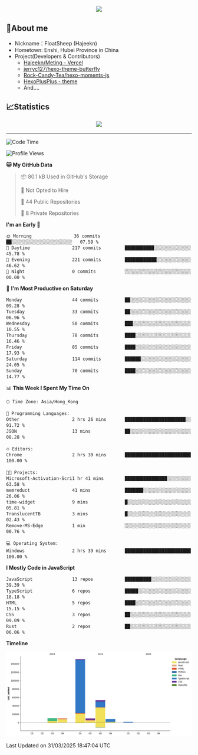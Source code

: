 <p align="center">
   <a href="https://git.io/typing-svg"><img src="https://readme-typing-svg.demolab.com?font=Fira+Code&pause=1000&color=F7DD11&center=true&vCenter=true&width=435&lines=Floating+in+the+clouds~;I'm+glad+to+meet+you+again" /></a>
</p>

## 🥱About me

- Nickname：FloatSheep (Hajeekn)
- Hometown: Enshi, Hubei Province in China
- Project(Developers & Contributors)
   - [Hajeekn/Meting - Vercel](https://github.com/hajeekn/vercel-meting)
   - [jerryc127/hexo-theme-butterfly](https://github.com/jerryc127/hexo-theme-butterfly)
   - [Rock-Candy-Tea/hexo-moments-js](https://github.com/Rock-Candy-Tea/hexo-moments-js)
   - [HexoPlusPlus - theme](https://github.com/HexoPlusPlus/HexoPlusPlus)
   - And....


## 📈Statistics

<div align="center">
<img src="https://github-readme-stats-git-masterrstaa-rickstaa.vercel.app/api?username=FloatSheep" />
</div>

---

<!--START_SECTION:waka-->
![Code Time](http://img.shields.io/badge/Code%20Time-321%20hrs%2027%20mins-blue)

![Profile Views](http://img.shields.io/badge/Profile%20Views-0-blue)

**🐱 My GitHub Data** 

> 📦 80.1 kB Used in GitHub's Storage 
 > 
> 🚫 Not Opted to Hire
 > 
> 📜 44 Public Repositories 
 > 
> 🔑 8 Private Repositories 
 > 
**I'm an Early 🐤** 

```text
🌞 Morning                36 commits          ██░░░░░░░░░░░░░░░░░░░░░░░   07.59 % 
🌆 Daytime                217 commits         ███████████░░░░░░░░░░░░░░   45.78 % 
🌃 Evening                221 commits         ████████████░░░░░░░░░░░░░   46.62 % 
🌙 Night                  0 commits           ░░░░░░░░░░░░░░░░░░░░░░░░░   00.00 % 
```
📅 **I'm Most Productive on Saturday** 

```text
Monday                   44 commits          ██░░░░░░░░░░░░░░░░░░░░░░░   09.28 % 
Tuesday                  33 commits          ██░░░░░░░░░░░░░░░░░░░░░░░   06.96 % 
Wednesday                50 commits          ███░░░░░░░░░░░░░░░░░░░░░░   10.55 % 
Thursday                 78 commits          ████░░░░░░░░░░░░░░░░░░░░░   16.46 % 
Friday                   85 commits          ████░░░░░░░░░░░░░░░░░░░░░   17.93 % 
Saturday                 114 commits         ██████░░░░░░░░░░░░░░░░░░░   24.05 % 
Sunday                   70 commits          ████░░░░░░░░░░░░░░░░░░░░░   14.77 % 
```


📊 **This Week I Spent My Time On** 

```text
🕑︎ Time Zone: Asia/Hong_Kong

💬 Programming Languages: 
Other                    2 hrs 26 mins       ███████████████████████░░   91.72 % 
JSON                     13 mins             ██░░░░░░░░░░░░░░░░░░░░░░░   08.28 % 

🔥 Editors: 
Chrome                   2 hrs 39 mins       █████████████████████████   100.00 % 

🐱‍💻 Projects: 
Microsoft-Activation-Scri1 hr 41 mins        ████████████████░░░░░░░░░   63.58 % 
memreduct                41 mins             ███████░░░░░░░░░░░░░░░░░░   26.06 % 
time-widget              9 mins              █░░░░░░░░░░░░░░░░░░░░░░░░   05.81 % 
TranslucentTB            3 mins              █░░░░░░░░░░░░░░░░░░░░░░░░   02.43 % 
Remove-MS-Edge           1 min               ░░░░░░░░░░░░░░░░░░░░░░░░░   00.76 % 

💻 Operating System: 
Windows                  2 hrs 39 mins       █████████████████████████   100.00 % 
```

**I Mostly Code in JavaScript** 

```text
JavaScript               13 repos            ██████████░░░░░░░░░░░░░░░   39.39 % 
TypeScript               6 repos             █████░░░░░░░░░░░░░░░░░░░░   18.18 % 
HTML                     5 repos             ████░░░░░░░░░░░░░░░░░░░░░   15.15 % 
CSS                      3 repos             ██░░░░░░░░░░░░░░░░░░░░░░░   09.09 % 
Rust                     2 repos             ██░░░░░░░░░░░░░░░░░░░░░░░   06.06 % 
```



**Timeline**

![Lines of Code chart](https://raw.githubusercontent.com/FloatSheep/FloatSheep/main/assets/bar_graph.png)


 Last Updated on 31/03/2025 18:47:04 UTC
<!--END_SECTION:waka-->

